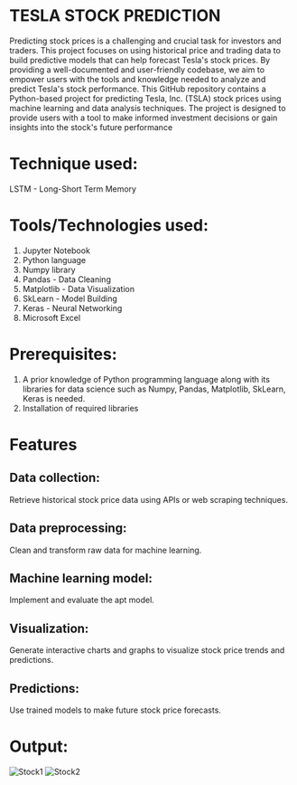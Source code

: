 #  TESLA STOCK PREDICTION
Predicting stock prices is a challenging and crucial task for investors and traders. This project focuses on using historical price and trading data to build predictive models that can help forecast Tesla's stock prices. By providing a well-documented and user-friendly codebase, we aim to empower users with the tools and knowledge needed to analyze and predict Tesla's stock performance.
This GitHub repository contains a Python-based project for predicting Tesla, Inc. (TSLA) stock prices using machine learning and data analysis techniques. The project is designed to provide users with a tool to make informed investment decisions or gain insights into the stock's future performance

# Technique used:
LSTM - Long-Short Term Memory

# Tools/Technologies used:
1. Jupyter Notebook
2. Python language
3. Numpy library
4. Pandas - Data Cleaning
5. Matplotlib - Data Visualization
6. SkLearn - Model Building
7. Keras - Neural Networking
8. Microsoft Excel

# Prerequisites:
1. A prior knowledge of Python programming language along with its libraries for data science such as Numpy, Pandas, Matplotlib, SkLearn, Keras is needed.
2. Installation of required libraries

# Features
## Data collection: 
Retrieve historical stock price data using APIs or web scraping techniques.
## Data preprocessing: 
Clean and transform raw data for machine learning.
## Machine learning model: 
Implement and evaluate the apt model.
## Visualization: 
Generate interactive charts and graphs to visualize stock price trends and predictions.
## Predictions: 
Use trained models to make future stock price forecasts.

# Output:
![Stock1](https://github.com/Navina-Murugadas/BharatIntern/assets/72821323/88ee8ac9-46ab-45e9-95ca-1b2d7669b498)
![Stock2](https://github.com/Navina-Murugadas/BharatIntern/assets/72821323/20438268-c5a5-40a8-b0be-f7f1d015e868)

